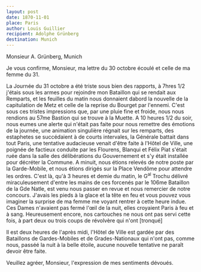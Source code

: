 ```yaml
---
layout: post
date: 1870-11-01
place: Paris
author: Louis Guillier
recipient: Adolphe Grünberg
destination: Munich
---
```


Monsieur A. Grünberg, Munich


Je vous confirme, Monsieur, ma lettre du 30 octobre écoulé et celle de ma femme
du 31.

La Journée du 31 octobre a été triste sous bien des rapports, à 7hres 1/2
j'étais sous les armes pour rejoindre mon Bataillon qui se rendait aux
Remparts, et les feuilles du matin nous donnaient dabord la nouvelle de la
capitulation de Metz et celle de la reprise du Bourget par l'ennemi. C'est sous
ces tristes impressions que, par une pluie fine et froide, nous nous rendions
au 57me Bastion qui se trouve à la Muette.
A 10 heures 1/2 du soir, nous eumes  une alerte qui n'était pas faite pour nous
remettre des émotions de la journée, une animation singulière régnait sur les
remparts, des estaphetes se succédaient à de courts intervales, la Générale
battait dans tout Paris,  une tentative audacieuse venait d'être faite
à l'Hôtel de Ville, une poignée de factieux conduite par les Flourens, Blanqui
et Félix Piat s'était ruée dans la salle des délibérations du Gouvernement et
s'y était installée pour décréter la Commune. A minuit, nous étions relevés de
notre poste par la Garde-Mobile, et nous étions dirigés sur la Place Vendôme
pour attendre les ordres. C'est là, qu'à 3 heures et demie du matin, le
G<sup>al</sup> Trochu délivré miraculeusement d'entre les mains de ces forcenés par le 106me
Bataillon de la Gde Natle, est venu nous passer en revue et nous remercier de
notre concours. J'avais les pieds à la glace et la tête en feu et vous pouvez
vous imaginer la surprise de ma femme me voyant rentrer à cette heure indue.
Ces Dames n'avaient pas fermé l'œil de la nuit, elles croyaient Paris à feu et
à sang. Heureusement encore, nos cartouches ne nous ont pas servi cette fois,
à part deux ou trois coups de révolvère qui n'ont [tronqué]

Il est deux heures de l'après midi, l'Hôtel de Ville est gardée par des
Bataillons de Gardes-Mobiles et de Grades-Nationaux qui n'ont pas, comme nous,
passéé la nuit à la belle étoile, aucune nouvelle tentative ne paraît devoir
être faite.


Veuillez agréer, Monsieur, l'expression de mes sentiments dévoués.
